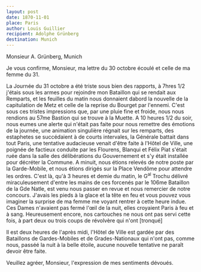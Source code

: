 ```yaml
---
layout: post
date: 1870-11-01
place: Paris
author: Louis Guillier
recipient: Adolphe Grünberg
destination: Munich
---
```


Monsieur A. Grünberg, Munich


Je vous confirme, Monsieur, ma lettre du 30 octobre écoulé et celle de ma femme
du 31.

La Journée du 31 octobre a été triste sous bien des rapports, à 7hres 1/2
j'étais sous les armes pour rejoindre mon Bataillon qui se rendait aux
Remparts, et les feuilles du matin nous donnaient dabord la nouvelle de la
capitulation de Metz et celle de la reprise du Bourget par l'ennemi. C'est sous
ces tristes impressions que, par une pluie fine et froide, nous nous rendions
au 57me Bastion qui se trouve à la Muette.
A 10 heures 1/2 du soir, nous eumes  une alerte qui n'était pas faite pour nous
remettre des émotions de la journée, une animation singulière régnait sur les
remparts, des estaphetes se succédaient à de courts intervales, la Générale
battait dans tout Paris,  une tentative audacieuse venait d'être faite
à l'Hôtel de Ville, une poignée de factieux conduite par les Flourens, Blanqui
et Félix Piat s'était ruée dans la salle des délibérations du Gouvernement et
s'y était installée pour décréter la Commune. A minuit, nous étions relevés de
notre poste par la Garde-Mobile, et nous étions dirigés sur la Place Vendôme
pour attendre les ordres. C'est là, qu'à 3 heures et demie du matin, le
G<sup>al</sup> Trochu délivré miraculeusement d'entre les mains de ces forcenés par le 106me
Bataillon de la Gde Natle, est venu nous passer en revue et nous remercier de
notre concours. J'avais les pieds à la glace et la tête en feu et vous pouvez
vous imaginer la surprise de ma femme me voyant rentrer à cette heure indue.
Ces Dames n'avaient pas fermé l'œil de la nuit, elles croyaient Paris à feu et
à sang. Heureusement encore, nos cartouches ne nous ont pas servi cette fois,
à part deux ou trois coups de révolvère qui n'ont [tronqué]

Il est deux heures de l'après midi, l'Hôtel de Ville est gardée par des
Bataillons de Gardes-Mobiles et de Grades-Nationaux qui n'ont pas, comme nous,
passéé la nuit à la belle étoile, aucune nouvelle tentative ne paraît devoir
être faite.


Veuillez agréer, Monsieur, l'expression de mes sentiments dévoués.
